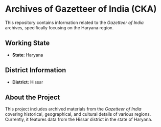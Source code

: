 # Archives of Gazetteer of India (CKA)

This repository contains information related to the *Gazetteer of India* archives, specifically focusing on the Haryana region.

## Working State
- **State:** Haryana

## District Information
- **District:** Hissar

## About the Project
This project includes archived materials from the *Gazetteer of India* covering historical, geographical, and cultural details of various regions. Currently, it features data from the Hissar district in the state of Haryana.
